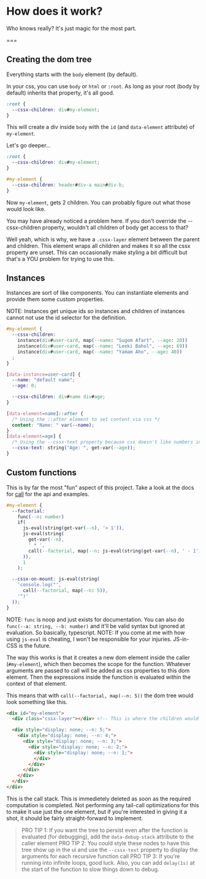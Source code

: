 # How does it work?
Who knows really? It's just magic for the most part.

===

## Creating the dom tree

Everything starts with the `body` element (by default).

In your css, you can use `body` or `html` or `:root`. As long as your root (body by default) inherits that property, it's all good.
```css
:root {
  --cssx-children: div#my-element;
}
```

This will create a div inside `body` with the `id` (and `data-element` attribute) of `my-element`.


Let's go deeper...

```css
:root {
  --cssx-children: div#my-element;
}

#my-element {
  --cssx-children: header#div-a main#div-b;
}
```

Now `my-element`, gets 2 children. You can probably figure out what those would look like.

You may have already noticed a problem here. If you don't override the --cssx-children property, wouldn't all children of body get access to that?

Well yeah, which is why, we have a `.cssx-layer` element between the parent and children. This element wraps all children and makes it so all the cssx property are unset. This can occasionally make styling a bit difficult but that's a YOU problem for trying to use this.


## Instances
Instances are sort of like components. You can instantiate elements and provide them some custom properties.

NOTE: Instances get unique ids so instances and children of instances cannot not use the id selector for the definition.

```css
#my-element {
  --cssx-children:
    instance(div#user-card, map(--name: "Sugom Afart", --age: 20))
    instance(div#user-card, map(--name: "Leeki Bahol", --age: 69))
    instance(div#user-card, map(--name: "Yamam Aho", --age: 40))
  ;
}

[data-instance=user-card] {
  --name: "default name";
  --age: 0;

  --cssx-children: div#name div#age;
}

[data-element=name]::after {
  /* Using the ::after element to set content via css */
  content: "Name: " var(--name);
}
[data-element=age] {
  /* Using the --cssx-text property because css doesn't like numbers in `content` */
  --cssx-text: string("Age: ", get-var(--age));
}
```



## Custom functions

This is by far the most "fun" aspect of this project. Take a look at the docs for [call](./api/functions.md#call) for the api and examples.

```css
#my-element {
  --factorial:
    func(--n: number)
    if(
      js-eval(string(get-var(--n), '> 1')),
      js-eval(string(
        get-var(--n),
        ' * ',
        call(--factorial, map(--n: js-eval(string(get-var(--n), ' - 1'))))
      )),
      1
    );

  --cssx-on-mount: js-eval(string(
    'console.log("',
      call(--factorial, map(--n: 5)),
    '")'
  ));
}
```

NOTE: `func` is noop and just exists for documentation. You can also do `func(--a: string, --b: number)` and it'll be valid syntax but ignored at evaluation. So basically, typescript.
NOTE: If you come at me with how using `js-eval` is cheating, I won't be responsible for your injuries. JS-in-CSS is the future.

The way this works is that it creates a new dom element inside the caller (`#my-element`), which then becomes the scope for the function.
Whatever arguments are passed to call will be added as css properties to this dom element.
Then the expressions inside the function is evaluated within the context of that element.

This means that with `call(--factorial, map(--n: 5))` the dom tree would look something like this.

```html
<div id="my-element">
  <div class="cssx-layer"></div> <!-- This is where the children would go... if you had any, you virgin -->

  <div style="display: none; --n: 5;">
    <div style="display: none; --n: 4;">
      <div style="display: none; --n: 3;">
        <div style="display: none; --n: 2;">
          <div style="display: none; --n: 1;">
          </div>
        </div>
      </div>
    </div>
  </div>
</div>
```

This is the call stack. This is immedietely deleted as soon as the required computation is completed. Not performing any tail-call optimizations for this to make it use just the one element, but if you're interested in giving it a shot, it should be fairly straight-forward to implement.

> PRO TIP 1: If you want the tree to persist even after the function is evaluated (for debugging), add the `data-debug-stack` attribute to the caller element
> PRO TIP 2: You could style these nodes to have this tree show up in the ui and use the `--cssx-text` property to display the arguments for each recursive function call
> PRO TIP 3: If you're running into infinite loops, good luck. Also, you can add `delay(1s)` at the start of the function to slow things down to debug.

